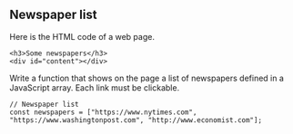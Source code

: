 ## Newspaper list

Here is the HTML code of a web page.
```
<h3>Some newspapers</h3>
<div id="content"></div>
```

Write a function that shows on the page a list of newspapers defined in a JavaScript array. Each link must be clickable.
```
// Newspaper list
const newspapers = ["https://www.nytimes.com", "https://www.washingtonpost.com", "http://www.economist.com"];
```
